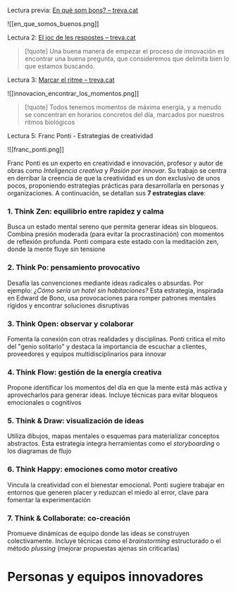 Lectura previa: [En què som bons? – treva.cat](https://treva.cat/es/en-que-som-bons/)

![[en_que_somos_buenos.png]]

Lectura 2: [El joc de les respostes – treva.cat](https://treva.cat/es/el-joc-de-les-respostes/)

> [!quote]
>Una buena manera de empezar el proceso de innovación es encontrar una buena pregunta, que consideremos que delimita bien lo que estamos buscando.



Lectura 3: [Marcar el ritme – treva.cat](https://treva.cat/es/marcar-el-ritme/)

![[innovacion_encontrar_los_momentos.png]]

>[!quote]
> Todos tenemos momentos de máxima energía, y a menudo se concentran en horarios concretos del día, marcados por nuestros ritmos biológicos

Lectura 5: Franc Ponti - Estrategias de creatividad

![[franc_ponti.png]]

Franc Ponti es un experto en creatividad e innovación, profesor y autor de obras como *Inteligencia creativa* y *Pasión por innovar*. Su trabajo se centra en derribar la creencia de que la creatividad es un don exclusivo de unos pocos, proponiendo estrategias prácticas para desarrollarla en personas y organizaciones. A continuación, se detallan sus **7 estrategias clave**:

### 1. **Think Zen: equilibrio entre rapidez y calma**

Busca un estado mental sereno que permita generar ideas sin bloqueos. Combina presión moderada (para evitar la procrastinación) con momentos de reflexión profunda. Ponti compara este estado con la meditación zen, donde la mente fluye sin tensione

### 2. **Think Po: pensamiento provocativo**

Desafía las convenciones mediante ideas radicales o absurdas. Por ejemplo: *¿Cómo sería un hotel sin habitaciones?* Esta estrategia, inspirada en Edward de Bono, usa provocaciones para romper patrones mentales rígidos y encontrar soluciones disruptivas
### 3. **Think Open: observar y colaborar**

Fomenta la conexión con otras realidades y disciplinas. Ponti critica el mito del "genio solitario" y destaca la importancia de escuchar a clientes, proveedores y equipos multidisciplinarios para innovar

### 4. **Think Flow: gestión de la energía creativa**

Propone identificar los momentos del día en que la mente está más activa y aprovecharlos para generar ideas. Incluye técnicas para evitar bloqueos emocionales o cognitivos

### 5. **Think \& Draw: visualización de ideas**

Utiliza dibujos, mapas mentales o esquemas para materializar conceptos abstractos. Esta estrategia integra herramientas como el *storyboarding* o los diagramas de flujo
### 6. **Think Happy: emociones como motor creativo**

Vincula la creatividad con el bienestar emocional. Ponti sugiere trabajar en entornos que generen placer y reduzcan el miedo al error, clave para fomentar la experimentación
### 7. **Think \& Collaborate: co-creación**

Promueve dinámicas de equipo donde las ideas se construyen colectivamente. Incluye técnicas como el *brainstorming* estructurado o el método *plussing* (mejorar propuestas ajenas sin criticarlas)


# Personas y equipos innovadores

